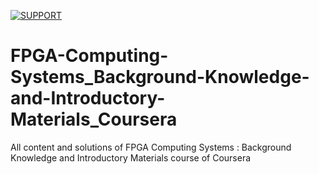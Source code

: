 [![SUPPORT](https://user-images.githubusercontent.com/82281356/150489925-f6a199b8-09aa-4ab0-8814-c13afbe874b3.jpg)](https://ko-fi.com/harshsiddhapura)



# FPGA-Computing-Systems_Background-Knowledge-and-Introductory-Materials_Coursera
All content and solutions of FPGA Computing Systems : Background Knowledge and Introductory Materials course of Coursera
